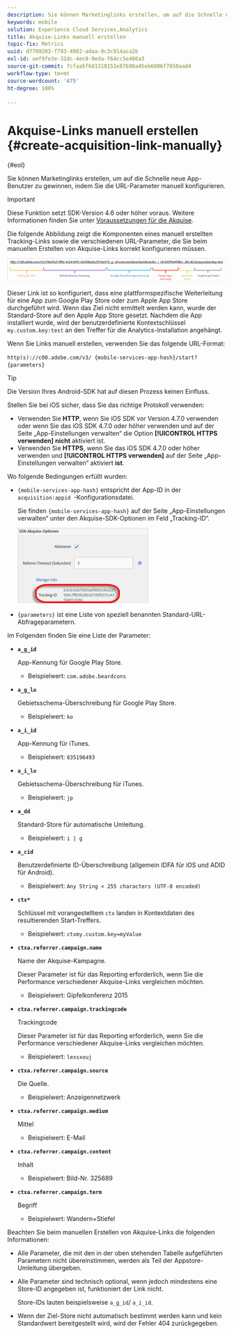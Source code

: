```yaml
---
description: Sie können Marketinglinks erstellen, um auf die Schnelle neue App-Benutzer zu gewinnen, indem Sie die URL-Parameter manuell konfigurieren.
keywords: mobile
solution: Experience Cloud Services,Analytics
title: Akquise-Links manuell erstellen
topic-fix: Metrics
uuid: d7709203-f793-4982-adaa-9c3c914aca2b
exl-id: aef9fe3e-32dc-4ec0-9eda-f64cc5e486a3
source-git-commit: 7cfaa5f6d1318151e87698a45eb6006f7850aad4
workflow-type: tm+mt
source-wordcount: '475'
ht-degree: 100%

---
```


# Akquise-Links manuell erstellen {#create-acquisition-link-manually}

{#eol}

Sie können Marketinglinks erstellen, um auf die Schnelle neue App-Benutzer zu gewinnen, indem Sie die URL-Parameter manuell konfigurieren.

>[!IMPORTANT]
>
>Diese Funktion setzt SDK-Version 4.6 oder höher voraus. Weitere Informationen finden Sie unter [Voraussetzungen für die Akquise](/help/using/acquisition-main/c-acquisition-prerequisites.md).

Die folgende Abbildung zeigt die Komponenten eines manuell erstellten Tracking-Links sowie die verschiedenen URL-Parameter, die Sie beim manuellen Erstellen von Akquise-Links korrekt konfigurieren müssen.

![](assets/acquisition_url.png)

Dieser Link ist so konfiguriert, dass eine plattformspezifische Weiterleitung für eine App zum Google Play Store oder zum Apple App Store durchgeführt wird. Wenn das Ziel nicht ermittelt werden kann, wurde der Standard-Store auf den Apple App Store gesetzt. Nachdem die App installiert wurde, wird der benutzerdefinierte Kontextschlüssel `my.custom.key:test` an den Treffer für die Analytics-Installation angehängt.

Wenn Sie Links manuell erstellen, verwenden Sie das folgende URL-Format:

`http(s)://c00.adobe.com/v3/ {mobile-services-app-hash}/start? {parameters}`

>[!TIP]
>
>Die Version Ihres Android-SDK hat auf diesen Prozess keinen Einfluss.

Stellen Sie bei iOS sicher, dass Sie das richtige Protokoll verwenden:

* Verwenden Sie **HTTP**, wenn Sie iOS SDK vor Version 4.7.0 verwenden oder wenn Sie das iOS SDK 4.7.0 oder höher verwenden und auf der Seite „App-Einstellungen verwalten“ die Option **[!UICONTROL HTTPS verwenden]** **nicht** aktiviert ist.
* Verwenden Sie **HTTPS**, wenn Sie das iOS SDK 4.7.0 oder höher verwenden und **[!UICONTROL HTTPS verwenden]** auf der Seite „App-Einstellungen verwalten“ aktiviert **ist**.

Wo folgende Bedingungen erfüllt wurden:

* `{mobile-services-app-hash}` entspricht der App-ID in der `acquisition:appid `-Konfigurationsdatei.

   Sie finden `{mobile-services-app-hash}` auf der Seite „App-Einstellungen verwalten“ unter den Akquise-SDK-Optionen im Feld „Tracking-ID“.

   ![](assets/tracking-id.png)

* `{parameters}` ist eine Liste von speziell benannten Standard-URL-Abfrageparametern.

Im Folgenden finden Sie eine Liste der Parameter:

* **`a_g_id`**

   App-Kennung für Google Play Store.

   * Beispielwert: `com.adobe.beardcons`

* **`a_g_lo`**

   Gebietsschema-Überschreibung für Google Play Store.

   * Beispielwert: `ko`

* **`a_i_id`**

   App-Kennung für iTunes.

   * Beispielwert: `835196493`

* **`a_i_lo`**

   Gebietsschema-Überschreibung für iTunes.

   * Beispielwert: `jp`

* **`a_dd`**

   Standard-Store für automatische Umleitung.

   * Beispielwert: `i | g`

* **`a_cid`**

   Benutzerdefinierte ID-Überschreibung (allgemein IDFA für iOS und ADID für Android).

   * Beispielwert: `Any String < 255 characters (UTF-8 encoded)`

* **`ctx*`**

   Schlüssel mit vorangestelltem `ctx` landen in Kontextdaten des resultierenden Start-Treffers.

   * Beispielwert: `ctxmy.custom.key=myValue`

* **`ctxa.referrer.campaign.name`**

   Name der Akquise-Kampagne.

   Dieser Parameter ist für das Reporting erforderlich, wenn Sie die Performance verschiedener Akquise-Links vergleichen möchten.

   * Beispielwert: Gipfelkonferenz 2015

* **`ctxa.referrer.campaign.trackingcode`**

   Trackingcode

   Dieser Parameter ist für das Reporting erforderlich, wenn Sie die Performance verschiedener Akquise-Links vergleichen möchten.

   * Beispielwert: `lexsxouj`

* **`ctxa.referrer.campaign.source`**

   Die Quelle.

   * Beispielwert: Anzeigennetzwerk

* **`ctxa.referrer.campaign.medium`**

   Mittel

   * Beispielwert: E-Mail

* **`ctxa.referrer.campaign.content`**

   Inhalt

   * Beispielwert: Bild-Nr. 325689

* **`ctxa.referrer.campaign.term`**

   Begriff

   * Beispielwert: Wandern+Stiefel


Beachten Sie beim manuellen Erstellen von Akquise-Links die folgenden Informationen:

* Alle Parameter, die mit den in der oben stehenden Tabelle aufgeführten Parametern nicht übereinstimmen, werden als Teil der Appstore-Umleitung übergeben.
* Alle Parameter sind technisch optional, wenn jedoch mindestens eine Store-ID angegeben ist, funktioniert der Link nicht.

   Store-IDs lauten beispielsweise `a_g_id`/ `a_i_id`.

* Wenn der Ziel-Store nicht automatisch bestimmt werden kann und kein Standardwert bereitgestellt wird, wird der Fehler 404 zurückgegeben.
